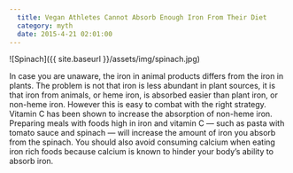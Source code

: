 ```yaml
---
  title: Vegan Athletes Cannot Absorb Enough Iron From Their Diet
  category: myth
  date: 2015-4-21 02:01:00
---
```

![Spinach]({{ site.baseurl }}/assets/img/spinach.jpg)

In case you are unaware, the iron in animal products differs from the iron in plants. The problem is not that iron is less abundant in plant sources, it is that iron from animals, or heme iron, is absorbed easier than plant iron, or non-heme iron. However this is easy to combat with the right strategy. Vitamin C has been shown to increase the absorption of non-heme iron. Preparing meals with foods high in iron and vitamin C — such as pasta with tomato sauce and spinach — will increase the amount of iron you absorb from the spinach. You should also avoid consuming calcium when eating iron rich foods because calcium is known to hinder your body’s ability to absorb iron.
